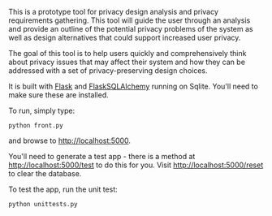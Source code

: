 This is a prototype tool for privacy design analysis and privacy requirements gathering. This tool will guide the user through an analysis and provide an outline of the potential privacy problems of the system as well as design alternatives that could support increased user privacy.

The goal of this tool is to help users quickly and comprehensively think about privacy issues that may affect their system and how they can be addressed with a set of privacy-preserving design choices.

It is built with [Flask](http://flask.pocoo.org/) and [FlaskSQLAlchemy](http://packages.python.org/Flask-SQLAlchemy/) running on Sqlite. You'll need to make sure these are installed.

To run, simply type:

    python front.py

and browse to <http://localhost:5000>.

You'll need to generate a test app - there is a method at <http://localhost:5000/test> to do this for you. Visit <http://localhost:5000/reset> to clear the database.

To test the app, run the unit test:

    python unittests.py
